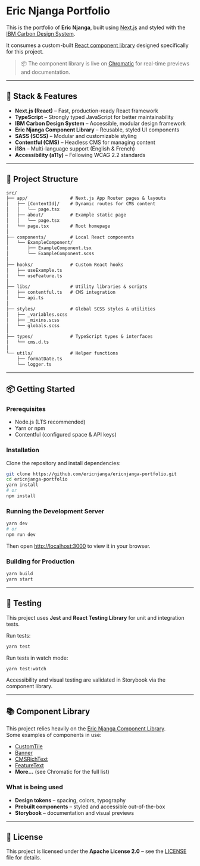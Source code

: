 # Eric Njanga Portfolio

This is the portfolio of **Eric Njanga**, built using [Next.js](https://nextjs.org/) and styled with the [IBM Carbon Design System](https://carbondesignsystem.com/).

It consumes a custom-built [React component library](https://github.com/ericnjanga/enjanga-components-library) designed specifically for this project.

> 📦 The component library is live on [Chromatic](https://6856ac512f4faa67a7d9c5c2-rnaolxiygb.chromatic.com/) for real-time previews and documentation.

---

## 🚀 Stack & Features

- **Next.js (React)** – Fast, production-ready React framework
- **TypeScript** – Strongly typed JavaScript for better maintainability
- **IBM Carbon Design System** – Accessible, modular design framework
- **Eric Njanga Component Library** – Reusable, styled UI components
- **SASS (SCSS)** – Modular and customizable styling
- **Contentful (CMS)** – Headless CMS for managing content
- **i18n** – Multi-language support (English & French)
- **Accessibility (a11y)** – Following WCAG 2.2 standards

---

## 📁 Project Structure

```txt
src/
├── app/                # Next.js App Router pages & layouts
│   ├── [ContentId]/    # Dynamic routes for CMS content
│   │   └── page.tsx
│   ├── about/          # Example static page
│   │   └── page.tsx
│   └── page.tsx        # Root homepage
│
├── components/         # Local React components
│   └── ExampleComponent/
│       ├── ExampleComponent.tsx
│       └── ExampleComponent.scss
│
├── hooks/              # Custom React hooks
│   ├── useExample.ts
│   └── useFeature.ts
│
├── libs/               # Utility libraries & scripts
│   ├── contentful.ts   # CMS integration
│   └── api.ts
│
├── styles/             # Global SCSS styles & utilities
│   ├── _variables.scss
│   ├── _mixins.scss
│   └── globals.scss
│
├── types/              # TypeScript types & interfaces
│   └── cms.d.ts
│
└── utils/              # Helper functions
    ├── formatDate.ts
    └── logger.ts
```

---

## 📦 Getting Started

### Prerequisites

- Node.js (LTS recommended)
- Yarn or npm
- Contentful (configured space & API keys)

### Installation

Clone the repository and install dependencies:

```bash
git clone https://github.com/ericnjanga/ericnjanga-portfolio.git
cd ericnjanga-portfolio
yarn install
# or
npm install
```

### Running the Development Server

```bash
yarn dev
# or
npm run dev
```

Then open [http://localhost:3000](http://localhost:3000) to view it in your browser.

### Building for Production

```bash
yarn build
yarn start
```

---

## 🧪 Testing

This project uses **Jest** and **React Testing Library** for unit and integration tests.

Run tests:

```bash
yarn test
```

Run tests in watch mode:

```bash
yarn test:watch
```

Accessibility and visual testing are validated in Storybook via the component library.

---

## 📚 Component Library

This project relies heavily on the [Eric Njanga Component Library](https://github.com/ericnjanga/enjanga-components-library).  
Some examples of components in use:

- [CustomTile](https://6856ac512f4faa67a7d9c5c2-rnaolxiygb.chromatic.com/?path=/docs/external-components-customtile--overview)
- [Banner](https://6856ac512f4faa67a7d9c5c2-rnaolxiygb.chromatic.com/?path=/docs/external-components-banner--overview)
- [CMSRichText](https://6856ac512f4faa67a7d9c5c2-rnaolxiygb.chromatic.com/?path=/docs/external-components-cmsrichtext--overview)
- [FeatureText](https://6856ac512f4faa67a7d9c5c2-rnaolxiygb.chromatic.com/?path=/docs/external-components-featuretext--overview)
- **More…** (see Chromatic for the full list)

### What is being used

- **Design tokens** – spacing, colors, typography
- **Prebuilt components** – styled and accessible out-of-the-box
- **Storybook** – documentation and visual previews

---

## 📄 License

This project is licensed under the **Apache License 2.0** – see the [LICENSE](./LICENSE) file for details.
